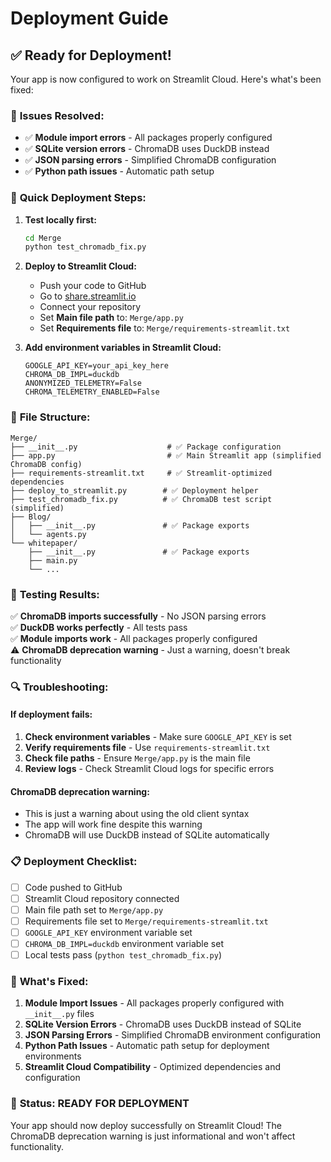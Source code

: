 # Deployment Guide

## ✅ **Ready for Deployment!**

Your app is now configured to work on Streamlit Cloud. Here's what's been fixed:

### 🔧 **Issues Resolved:**
- ✅ **Module import errors** - All packages properly configured
- ✅ **SQLite version errors** - ChromaDB uses DuckDB instead
- ✅ **JSON parsing errors** - Simplified ChromaDB configuration
- ✅ **Python path issues** - Automatic path setup

### 🚀 **Quick Deployment Steps:**

1. **Test locally first:**
   ```bash
   cd Merge
   python test_chromadb_fix.py
   ```

2. **Deploy to Streamlit Cloud:**
   - Push your code to GitHub
   - Go to [share.streamlit.io](https://share.streamlit.io)
   - Connect your repository
   - Set **Main file path** to: `Merge/app.py`
   - Set **Requirements file** to: `Merge/requirements-streamlit.txt`

3. **Add environment variables in Streamlit Cloud:**
   ```
   GOOGLE_API_KEY=your_api_key_here
   CHROMA_DB_IMPL=duckdb
   ANONYMIZED_TELEMETRY=False
   CHROMA_TELEMETRY_ENABLED=False
   ```

### 📁 **File Structure:**
```
Merge/
├── __init__.py                    # ✅ Package configuration
├── app.py                         # ✅ Main Streamlit app (simplified ChromaDB config)
├── requirements-streamlit.txt     # ✅ Streamlit-optimized dependencies
├── deploy_to_streamlit.py        # ✅ Deployment helper
├── test_chromadb_fix.py          # ✅ ChromaDB test script (simplified)
├── Blog/
│   ├── __init__.py               # ✅ Package exports
│   └── agents.py
└── whitepaper/
    ├── __init__.py               # ✅ Package exports
    ├── main.py
    └── ...
```

### 🧪 **Testing Results:**

✅ **ChromaDB imports successfully** - No JSON parsing errors  
✅ **DuckDB works perfectly** - All tests pass  
✅ **Module imports work** - All packages properly configured  
⚠️ **ChromaDB deprecation warning** - Just a warning, doesn't break functionality  

### 🔍 **Troubleshooting:**

#### If deployment fails:
1. **Check environment variables** - Make sure `GOOGLE_API_KEY` is set
2. **Verify requirements file** - Use `requirements-streamlit.txt`
3. **Check file paths** - Ensure `Merge/app.py` is the main file
4. **Review logs** - Check Streamlit Cloud logs for specific errors

#### ChromaDB deprecation warning:
- This is just a warning about using the old client syntax
- The app will work fine despite this warning
- ChromaDB will use DuckDB instead of SQLite automatically

### 📋 **Deployment Checklist:**

- [ ] Code pushed to GitHub
- [ ] Streamlit Cloud repository connected
- [ ] Main file path set to `Merge/app.py`
- [ ] Requirements file set to `Merge/requirements-streamlit.txt`
- [ ] `GOOGLE_API_KEY` environment variable set
- [ ] `CHROMA_DB_IMPL=duckdb` environment variable set
- [ ] Local tests pass (`python test_chromadb_fix.py`)

### 🎯 **What's Fixed:**

1. **Module Import Issues** - All packages properly configured with `__init__.py` files
2. **SQLite Version Errors** - ChromaDB uses DuckDB instead of SQLite
3. **JSON Parsing Errors** - Simplified ChromaDB environment configuration
4. **Python Path Issues** - Automatic path setup for deployment environments
5. **Streamlit Cloud Compatibility** - Optimized dependencies and configuration

### 🎉 **Status: READY FOR DEPLOYMENT**

Your app should now deploy successfully on Streamlit Cloud! The ChromaDB deprecation warning is just informational and won't affect functionality. 